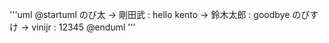 '''uml
@startuml
   のび太 -> 剛田武 : hello
   kento -> 鈴木太郎 : goodbye
   のびすけ -> vinijr : 12345
@enduml
'''